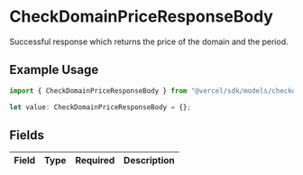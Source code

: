 # CheckDomainPriceResponseBody

Successful response which returns the price of the domain and the period.

## Example Usage

```typescript
import { CheckDomainPriceResponseBody } from "@vercel/sdk/models/checkdomainpriceop.js";

let value: CheckDomainPriceResponseBody = {};
```

## Fields

| Field       | Type        | Required    | Description |
| ----------- | ----------- | ----------- | ----------- |